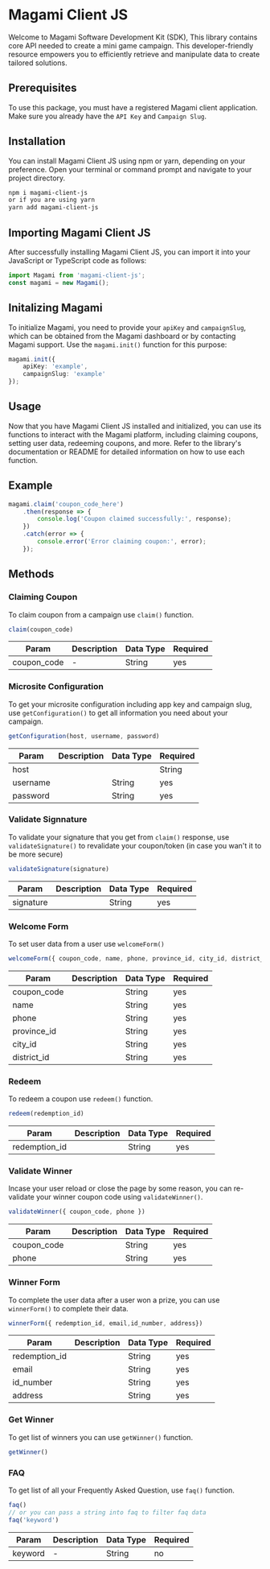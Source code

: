 # Magami Client JS 
Welcome to Magami Software Development Kit (SDK), This library contains core API needed to create a mini game campaign. This developer-friendly resource empowers you to efficiently retrieve and manipulate data to create tailored solutions.
## Prerequisites
To use this package, you must have a registered Magami client application. Make sure you already have the `API Key` and `Campaign Slug`.
## Installation
You can install Magami Client JS using npm or yarn, depending on your preference. Open your terminal or command prompt and navigate to your project directory.

```bash
npm i magami-client-js
or if you are using yarn
yarn add magami-client-js
```
## Importing Magami Client JS
After successfully installing Magami Client JS, you can import it into your JavaScript or TypeScript code as follows:
```ts
import Magami from 'magami-client-js';
const magami = new Magami();
```
## Initalizing Magami 
To initialize Magami, you need to provide your `apiKey` and `campaignSlug`, which can be obtained from the Magami dashboard or by contacting Magami support. Use the `magami.init()` function for this purpose:
```ts
magami.init({
    apiKey: 'example',
    campaignSlug: 'example'
});
```
## Usage
Now that you have Magami Client JS installed and initialized, you can use its functions to interact with the Magami platform, including claiming coupons, setting user data, redeeming coupons, and more. Refer to the library's documentation or README for detailed information on how to use each function.
## Example
```ts
magami.claim('coupon_code_here')
    .then(response => {
        console.log('Coupon claimed successfully:', response);
    })
    .catch(error => {
        console.error('Error claiming coupon:', error);
    });
```
## Methods
### Claiming Coupon
To claim coupon from a campaign use `claim()` function.
```ts
claim(coupon_code)
```
| Param       | Description  | Data Type  | Required  |
|-------------|--------------|------------|-----------|
| coupon_code | -            | String     | yes       |

### Microsite Configuration
To get your microsite configuration including app key and campaign slug, use `getConfiguration()` to get all information you need about your campaign.
```ts
getConfiguration(host, username, password) 
```
| Param        | Description | Data Type | Required |
|--------------|-------------|-----------|----------|
| host|        |             | String    | yes      |
| username     |             | String    | yes      |
| password     |             | String    | yes      |

### Validate Signnature
To validate your signature that you get from `claim()` response, use `validateSignature()` to revalidate your coupon/token (in case you wan't it to be more secure)
```ts
validateSignature(signature) 
```
| Param        | Description | Data Type | Required |
|--------------|-------------|-----------|----------|
| signature    |             | String    | yes      |

### Welcome Form
To set user data from a user use `welcomeForm()`
```ts
welcomeForm({ coupon_code, name, phone, province_id, city_id, district_id })
```
| Param        | Description | Data Type | Required |
|--------------|-------------|-----------|----------|
| coupon_code  |             | String    | yes      |
| name         |             | String    | yes      |
| phone        |             | String    | yes      |
| province_id  |             | String    | yes      |
| city_id      |             | String    | yes      |
| district_id  |             | String    | yes      |

### Redeem
To redeem a coupon use `redeem()` function.
```ts
redeem(redemption_id)
```
| Param        | Description  | Data Type | Required |
|--------------|--------------|-----------|----------|
| redemption_id|              | String    | yes      |

### Validate Winner
Incase your user reload or close the page by some reason, you can re-validate your winner coupon code using `validateWinner()`.
```ts
validateWinner({ coupon_code, phone })
```
| Param       | Description | Data Type | Required |
|-------------|-------------|-----------|----------|
| coupon_code |             | String    | yes      |
| phone       |             | String    | yes      |



### Winner Form
To complete the user data after a user won a prize, you can use `winnerForm()` to complete their data.
```ts
winnerForm({ redemption_id, email,id_number, address})
```
| Param        | Description | Data Type | Required |
|--------------|-------------|-----------|----------|
| redemption_id|             | String    | yes      |
| email        |             | String    | yes      |
| id_number    |             | String    | yes      |
| address      |             | String    | yes      |



### Get Winner
To get list of winners you can use `getWinner()` function.
```ts
getWinner()
```
### FAQ
To get list of all your Frequently Asked Question, use `faq()` function.
```ts
faq()
// or you can pass a string into faq to filter faq data
faq('keyword')
```
| Param   | Description | Data Type | Required |
|---------|-------------|-----------|----------|
| keyword | -           | String    | no       |



